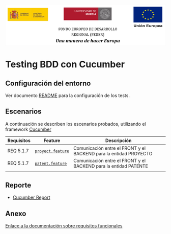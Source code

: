 ![](../images/logos_feder.png)

# Testing BDD con Cucumber

## Configuración del entorno

Ver documento [README](https://github.com/HerculesCRUE/ib-asio-docs-/blob/master/entregables_hito_2/testing/testing.md) para la configuración de los tests.

## Escenarios

A continuación se describen los escenarios probados, utilizando el framework [Cucumber](https://cucumber.io/docs/cucumber/)

| Requisitos                                                | Feature                                                     | Descripción                                                                                                                                          |
| ----------------------------------------------------------- | ----------------------------------------------------------- | ---------------------------------------------------------------------------------------------------------------------------------------------------- |
REQ 5.1.7	| [`proyect.feature`](../src/test/features/proyect.feature) | Comunicación entre el FRONT y el BACKEND para la entidad PROYECTO 
REQ 5.1.7	| [`patent.feature`](../src/test/features/patent.feature) | Comunicación entre el FRONT y el BACKEND para la entidad PATENTE                                                                    |
                                                                                          |



## Reporte

* [Cucumber Report](http://herc-iz-front-desa.atica.um.es:8070/web-publication-backend/cucumber-html-reports/overview-features.html)




## Anexo


[Enlace a la documentación sobre requisitos funcionales](https://github.com/HerculesCRUE/ib-asio-docs-/blob/master/entregables_hito_1/12-An%C3%A1lisis/Requisitos/Documents/Requisitos%20funcionales.md)




